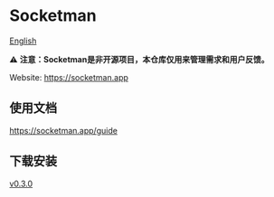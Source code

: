 # Socketman

[English](./README.md)

⚠️ **注意：Socketman是非开源项目，本仓库仅用来管理需求和用户反馈。**

Website: https://socketman.app

## 使用文档

https://socketman.app/guide

## 下载安装

[v0.3.0](https://github.com/socketmanapp/desktop/releases/tag/v0.4.0)
